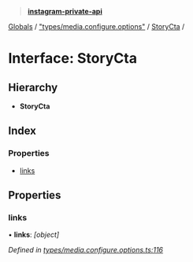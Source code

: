 > **[instagram-private-api](../README.md)**

[Globals](../README.md) / ["types/media.configure.options"](../modules/_types_media_configure_options_.md) / [StoryCta](_types_media_configure_options_.storycta.md) /

# Interface: StoryCta

## Hierarchy

- **StoryCta**

## Index

### Properties

- [links](_types_media_configure_options_.storycta.md#links)

## Properties

### links

• **links**: _[object]_

_Defined in [types/media.configure.options.ts:116](https://github.com/realinstadude/instagram-private-api/blob/4ae8fec/src/types/media.configure.options.ts#L116)_
